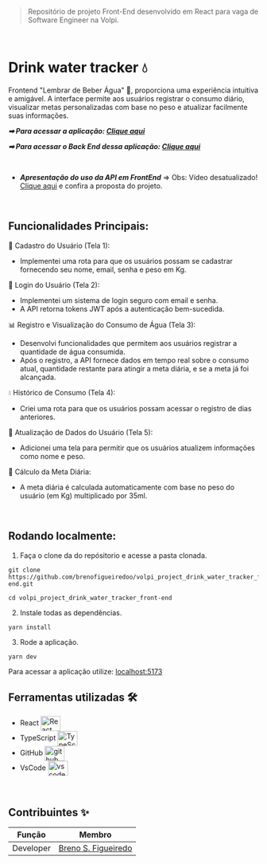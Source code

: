 > Repositório de projeto Front-End desenvolvido em React para vaga de Software Engineer na Volpi.
 <br />
 
 
 # Drink water tracker 💧

 Frontend "Lembrar de Beber Água" 📱, proporciona uma experiência intuitiva e amigável. A interface permite aos usuários registrar o consumo diário, visualizar metas personalizadas com base no peso e atualizar facilmente suas informações.
 
***➡ Para acessar a aplicação: [Clique aqui](https://volpi-project-drink-water-tracker-front-end.vercel.app)***

***➡ Para acessar o Back End dessa aplicação: [Clique aqui](https://github.com/brenofigueiredoo/volpi_project_drink_water_tracker_back-end)***

<br />

* ***Apresentação do uso da API em FrontEnd*** => Obs: Vídeo desatualizado! [Clique aqui](https://share.vidyard.com/watch/AMU2Fv6xGATGjqtPcuLwms?) e confira a proposta do projeto.

<br />

## Funcionalidades Principais:

👤 Cadastro do Usuário (Tela 1):
- Implementei uma rota para que os usuários possam se cadastrar fornecendo seu nome, email, senha e peso em Kg.

🔑 Login do Usuário (Tela 2):
- Implementei um sistema de login seguro com email e senha.
- A API retorna tokens JWT após a autenticação bem-sucedida.

📊 Registro e Visualização do Consumo de Água (Tela 3):
- Desenvolvi funcionalidades que permitem aos usuários registrar a quantidade de água consumida.
- Após o registro, a API fornece dados em tempo real sobre o consumo atual, quantidade restante para atingir a meta diária, e se a meta já foi alcançada.

💧 Histórico de Consumo (Tela 4):
- Criei uma rota para que os usuários possam acessar o registro de dias anteriores.

📱 Atualização de Dados do Usuário (Tela 5):
- Adicionei uma tela para permitir que os usuários atualizem informações como nome e peso.

📐 Cálculo da Meta Diária:
- A meta diária é calculada automaticamente com base no peso do usuário (em Kg) multiplicado por 35ml.

<br />

## Rodando localmente:
1. Faça o clone da do repósitorio e acesse a pasta clonada.
```shell
git clone https://github.com/brenofigueiredoo/volpi_project_drink_water_tracker_front-end.git

cd volpi_project_drink_water_tracker_front-end
```
2. Instale todas as dependências.
```
yarn install
```
3. Rode a aplicação.
```
yarn dev
```
Para acessar a aplicação utilize: [localhost:5173](localhost:5173)
&nbsp;

## Ferramentas utilizadas 🛠 
- React <img align="center" alt="React" height="30" width="40" src="https://cdn.jsdelivr.net/gh/devicons/devicon/icons/react/react-original.svg">
- TypeScript <img align="center" alt="TypeScript" height="30" width="40" src="https://cdn.jsdelivr.net/gh/devicons/devicon/icons/typescript/typescript-original.svg">
- GitHub <img align="center" alt="github" height="30" width="40" src="https://cdn.jsdelivr.net/gh/devicons/devicon/icons/github/github-original.svg">
- VsCode <img align="center" alt="vscode" height="30" width="40" src="https://cdn.jsdelivr.net/gh/devicons/devicon/icons/vscode/vscode-original.svg"> 

&nbsp;


## Contribuintes ✨

Função   | Membro
--------- | ------
Developer | [Breno S. Figueiredo](https://www.linkedin.com/in/brenosfigueiredo/)
